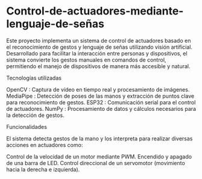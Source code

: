 # Control-de-actuadores-mediante-lenguaje-de-señas

Este proyecto implementa un sistema de control de actuadores basado en el reconocimiento de gestos y lenguaje de señas utilizando visión artificial. Desarrollado para facilitar la interacción entre personas y dispositivos, el sistema convierte los gestos manuales en comandos de control, permitiendo el manejo de dispositivos de manera más accesible y natural.


Tecnologías utilizadas

OpenCV : Captura de vídeo en tiempo real y procesamiento de imágenes.
MediaPipe : Detección de poses de las manos y extracción de puntos clave para reconocimiento de gestos.
ESP32 : Comunicación serial para el control de actuadores.
NumPy : Procesamiento de datos y cálculos necesarios para la detección de gestos.

Funcionalidades

El sistema detecta gestos de la mano y los interpreta para realizar diversas acciones en actuadores como:

Control de la velocidad de un motor mediante PWM.
Encendido y apagado de una barra de LED.
Control direccional de un servomotor (movimiento hacia la derecha e izquierda).
